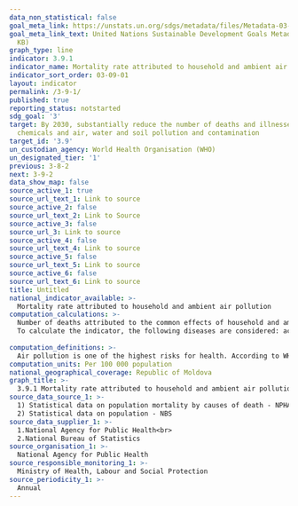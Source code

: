 ```yaml
---
data_non_statistical: false
goal_meta_link: https://unstats.un.org/sdgs/metadata/files/Metadata-03-09-01.pdf
goal_meta_link_text: United Nations Sustainable Development Goals Metadata (PDF 216
  KB)
graph_type: line
indicator: 3.9.1
indicator_name: Mortality rate attributed to household and ambient air pollution
indicator_sort_order: 03-09-01
layout: indicator
permalink: /3-9-1/
published: true
reporting_status: notstarted
sdg_goal: '3'
target: By 2030, substantially reduce the number of deaths and illnesses from hazardous
  chemicals and air, water and soil pollution and contamination
target_id: '3.9'
un_custodian_agency: World Health Organisation (WHO)
un_designated_tier: '1'
previous: 3-8-2
next: 3-9-2
data_show_map: false
source_active_1: true
source_url_text_1: Link to source
source_active_2: false
source_url_text_2: Link to Source
source_active_3: false
source_url_3: Link to source
source_active_4: false
source_url_text_4: Link to source
source_active_5: false
source_url_text_5: Link to source
source_active_6: false
source_url_text_6: Link to source
title: Untitled
national_indicator_available: >-
  Mortality rate attributed to household and ambient air pollution
computation_calculations: >-
  Number of deaths attributed to the common effects of household and ambient air pollution during one year out of the total population *100.000.<br> 
  To calculate the indicator, the following diseases are considered: acute respiratory infections (estimated for all ages); cerebrovascular diseases in adults (estimated in persons over 25 years old); ischaemic heart diseases in adults (estimated in persons over 25 years old); chronic obstructive lung diseases in adults (estimated in persons over 25 years old); and lung cancer in adults (estimated in persons over 25 years old).<br> 
  
computation_definitions: >-
  Air pollution is one of the highest risks for health. According to WHO data, the combined effects of ambient air pollution (of air in indoor and outdoor households area) determines over 7 million premature deaths on annual basis. The majority of deaths occur as a cause of strokes, heart diseases, chronic obstructive lung diseases, lung cancer and acute respiratory diseases. The biggest burden is supported by populations of countries with small and medium revenues.
computation_units: Per 100 000 population
national_geographical_coverage: Republic of Moldova
graph_title: >-
  3.9.1 Mortality rate attributed to household and ambient air pollution 
source_data_source_1: >-
  1) Statistical data on population mortality by causes of death - NPHA <br> 
  2) Statistical data on population - NBS 
source_data_supplier_1: >-
  1.National Agency for Public Health<br> 
  2.National Bureau of Statistics
source_organisation_1: >-
  National Agency for Public Health
source_responsible_monitoring_1: >-
  Ministry of Health, Labour and Social Protection
source_periodicity_1: >-
  Annual
---
```

